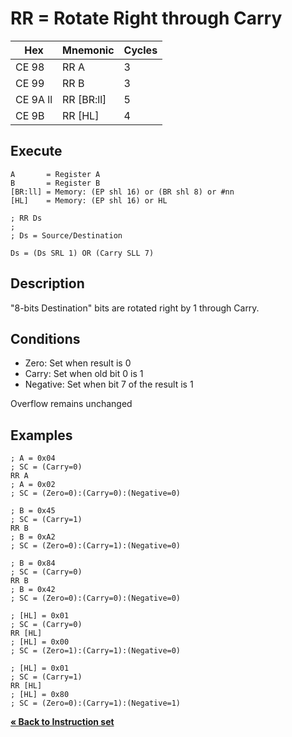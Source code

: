 # RR = Rotate Right through Carry

| Hex      | Mnemonic        | Cycles |
| -------- | --------------- | ------ |
| CE 98    | RR A            | 3      |
| CE 99    | RR B            | 3      |
| CE 9A ll | RR \[BR:ll]     | 5      |
| CE 9B    | RR \[HL]        | 4      |

## Execute

```
A       = Register A
B       = Register B
[BR:ll] = Memory: (EP shl 16) or (BR shl 8) or #nn
[HL]    = Memory: (EP shl 16) or HL
```

```
; RR Ds
;
; Ds = Source/Destination

Ds = (Ds SRL 1) OR (Carry SLL 7)
```

## Description

"8-bits Destination" bits are rotated right by 1 through Carry.

## Conditions

* Zero: Set when result is 0
* Carry: Set when old bit 0 is 1
* Negative: Set when bit 7 of the result is 1

Overflow remains unchanged

## Examples

```
; A = 0x04
; SC = (Carry=0)
RR A
; A = 0x02
; SC = (Zero=0):(Carry=0):(Negative=0)
```

```
; B = 0x45
; SC = (Carry=1)
RR B
; B = 0xA2
; SC = (Zero=0):(Carry=1):(Negative=0)
```

```
; B = 0x84
; SC = (Carry=0)
RR B
; B = 0x42
; SC = (Zero=0):(Carry=0):(Negative=0)
```

```
; [HL] = 0x01
; SC = (Carry=0)
RR [HL]
; [HL] = 0x00
; SC = (Zero=1):(Carry=1):(Negative=0)
```

```
; [HL] = 0x01
; SC = (Carry=1)
RR [HL]
; [HL] = 0x80
; SC = (Zero=0):(Carry=1):(Negative=1)
```

[**« Back to Instruction set**](../S1C88_InstructionSet.md)
